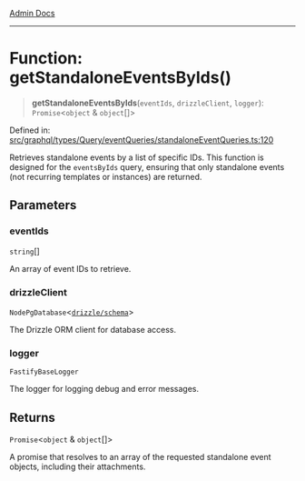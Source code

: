 [Admin Docs](/)

***

# Function: getStandaloneEventsByIds()

> **getStandaloneEventsByIds**(`eventIds`, `drizzleClient`, `logger`): `Promise`\<`object` & `object`[]\>

Defined in: [src/graphql/types/Query/eventQueries/standaloneEventQueries.ts:120](https://github.com/Sourya07/talawa-api/blob/2dc82649c98e5346c00cdf926fe1d0bc13ec1544/src/graphql/types/Query/eventQueries/standaloneEventQueries.ts#L120)

Retrieves standalone events by a list of specific IDs.
This function is designed for the `eventsByIds` query, ensuring that only standalone events
(not recurring templates or instances) are returned.

## Parameters

### eventIds

`string`[]

An array of event IDs to retrieve.

### drizzleClient

`NodePgDatabase`\<[`drizzle/schema`](../../../../../../drizzle/schema/README.md)\>

The Drizzle ORM client for database access.

### logger

`FastifyBaseLogger`

The logger for logging debug and error messages.

## Returns

`Promise`\<`object` & `object`[]\>

A promise that resolves to an array of the requested standalone event objects,
         including their attachments.
